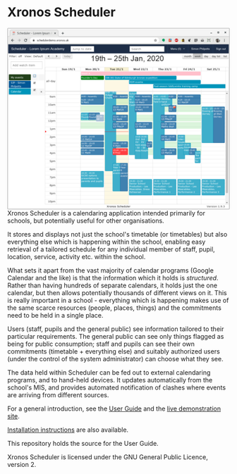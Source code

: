 # Xronos Scheduler

<img align="right" src="images/smallscreenshot.png" />

Xronos Scheduler is a calendaring application intended primarily
for schools, but potentially useful for other organisations.

It stores and displays not just the school's timetable (or timetables)
but also everything else which is happening within the school, enabling
easy retrieval of a tailored schedule for any individual member of staff,
pupil, location, service, activity etc. within the school.

What sets it apart from the vast majority of calendar programs (Google
Calendar and the like) is that the information which it holds is _structured_.
Rather than having hundreds of separate calendars, it holds just the one
calendar, but then allows potentially thousands of different views on it.
This is really important in a school - everything which is happening makes
use of the same scarce resources (people, places, things) and the
commitments need to be held in a single place.

Users (staff, pupils and the general public) see information tailored
to their particular requirements.  The general public can see only things
flagged as being for public consumption; staff and pupils can see their
own commitments (timetable + everything else) and suitably authorized
users (under the control of the system administrator) can choose what
they see.

The data held within Scheduler can be fed out to external calendaring
programs, and to hand-held devices.  It updates automatically from
the school's MIS, and provides automated notification of clashes
where events are arriving from different sources.

For a general introduction, see the [User Guide](https://xronos.uk/)
and the [live demonstration site](https://schedulerdemo.xronos.uk/).

[Installation instructions](https://xronos.uk/install/) are also available.

This repository holds the source for the User Guide.

Xronos Scheduler is licensed under the GNU General Public Licence, version 2.



